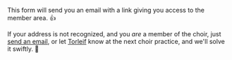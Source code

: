 
This form will send you an email with a link giving you access to the member area. 👍

If your address is not recognized, and you *are* a member of the choir, just  [send an email](contact/email), or let [Torleif](members/torleif) know at the next choir practice, and we'll solve it swiftly. 🙂

